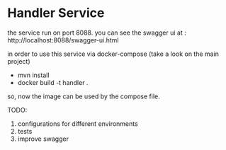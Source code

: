 # Handler Service

the service run on port 8088.
you can see the swagger ui at : http://localhost:8088/swagger-ui.html

in order to use this service via docker-compose (take a look on the main project)
- mvn install
- docker build -t handler .
 
 so, now the image can be used by the compose file.
 
 
 TODO:
 1. configurations for different environments
 2. tests
 3. improve swagger